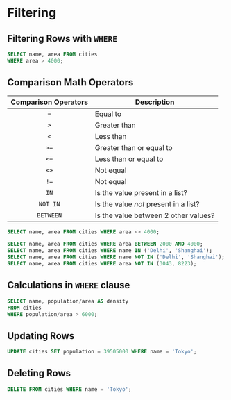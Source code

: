 # Filtering

## Filtering Rows with `WHERE`

```sql
SELECT name, area FROM cities
WHERE area > 4000;
```

## Comparison Math Operators

| Comparison Operators | Description                           |
| :------------------: | ------------------------------------- |
|         `=`          | Equal to                              |
|         `>`          | Greater than                          |
|         `<`          | Less than                             |
|         `>=`         | Greater than or equal to              |
|         `<=`         | Less than or equal to                 |
|         `<>`         | Not equal                             |
|         `!=`         | Not equal                             |
|         `IN`         | Is the value present in a list?       |
|       `NOT IN`       | Is the value _not_ present in a list? |
|      `BETWEEN`       | Is the value between 2 other values?  |

```sql
SELECT name, area FROM cities WHERE area <> 4000;

SELECT name, area FROM cities WHERE area BETWEEN 2000 AND 4000;
SELECT name, area FROM cities WHERE name IN ('Delhi', 'Shanghai');
SELECT name, area FROM cities WHERE name NOT IN ('Delhi', 'Shanghai');
SELECT name, area FROM cities WHERE area NOT IN (3043, 8223);
```

## Calculations in `WHERE` clause

```sql
SELECT name, population/area AS density
FROM cities
WHERE population/area > 6000;
```

## Updating Rows

```sql
UPDATE cities SET population = 39505000 WHERE name = 'Tokyo';
```

## Deleting Rows

```sql
DELETE FROM cities WHERE name = 'Tokyo';
```